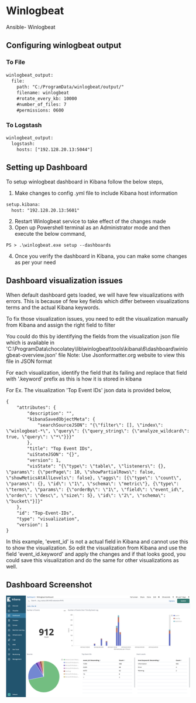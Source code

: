 # Winlogbeat
Ansible- Winlogbeat

## Configuring winlogbeat output

### To File
```
winlogbeat_output:
  file:
    path: "C:/ProgramData/winlogbeat/output/"
    filename: winlogbeat
    #rotate_every_kb: 10000
    #number_of_files: 7
    #permissions: 0600
```

### To Logstash
```
winlogbeat_output:
  logstash:
    hosts: ["192.128.20.13:5044"]
```

## Setting up Dashboard
To setup winlogbeat dashboard in Kibana follow the below steps,
1. Make changes to config .yml file to include Kibana host information
```
setup.kibana:
  host: "192.128.20.13:5601"
```
2. Restart Winlogbeat service to take effect of the changes made
3. Open up Powershell terminal as an Administrator mode and then execute the below command,
```
PS > .\winlogbeat.exe setup --dashboards
```
4. Once you verify the dashboard in Kibana, you can make some changes as per your need


## Dashboard visualization issues
When default dashboard gets loaded, we will have few visualizations with errors. This is because of few key fields which differ between visualizations terms and the actual Kibana keywords.

To fix those visualization issues, you need to edit the visualization manually from Kibana and assign the right field to filter

You could do this by identifying the fields from the visualization json file which is available in 'C:\ProgramData\chocolatey\lib\winlogbeat\tools\kibana\6\dashboard\winlogbeat-overview.json' file
Note: Use Jsonformatter.org website to view this file in JSON format

For each visualization, identify the field that its failing and replace that field with '.keyword' prefix as this is how it is stored in kibana

For Ex. The visualization 'Top Event IDs' json data is provided below,

```
{
    "attributes": {
        "description": "",
        "kibanaSavedObjectMeta": {
            "searchSourceJSON": "{\"filter\": [], \"index\": \"winlogbeat-*\", \"query\": {\"query_string\": {\"analyze_wildcard\": true, \"query\": \"*\"}}}"
        },
        "title": "Top Event IDs",
        "uiStateJSON": "{}",
        "version": 1,
        "visState": "{\"type\": \"table\", \"listeners\": {}, \"params\": {\"perPage\": 10, \"showPartialRows\": false, \"showMeticsAtAllLevels\": false}, \"aggs\": [{\"type\": \"count\", \"params\": {}, \"id\": \"1\", \"schema\": \"metric\"}, {\"type\": \"terms\", \"params\": {\"orderBy\": \"1\", \"field\": \"event_id\", \"order\": \"desc\", \"size\": 5}, \"id\": \"2\", \"schema\": \"bucket\"}]}"
    },
    "id": "Top-Event-IDs",
    "type": "visualization",
    "version": 1
}
```

In this example, 'event_id' is not a actual field in Kibana and cannot use this to show the visualization. So edit the visualization from Kibana and use the field 'event_id.keyword' and apply the changes and if that looks good, you could save this visualization and do the same for other visualizations as well.

## Dashboard Screenshot

![Alt text](/screenshot/Winlogbeat_Dashboard.png?raw=true "Winlogbeat Dashboard")
